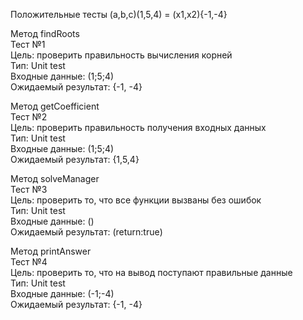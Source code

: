 Положительные тесты (a,b,c)(1,5,4) = (x1,x2){-1,-4}  
  
Метод findRoots  
Тест №1  
Цель: проверить правильность вычисления корней  
Тип: Unit test  
Входные данные: (1;5;4)  
Ожидаемый результат: {-1, -4}  

Метод getCoefficient  
Тест №2  
Цель: проверить правильность получения входных данных  
Тип: Unit test  
Входные данные: (1;5;4)  
Ожидаемый результат: {1,5,4}  
  
Метод solveManager  
Тест №3  
Цель: проверить то, что все функции вызваны без ошибок  
Тип: Unit test  
Входные данные: ()  
Ожидаемый результат: (return:true)  
  
Метод printAnswer  
Тест №4  
Цель: проверить то, что на вывод поступают правильные данные  
Тип: Unit test  
Входные данные: (-1;-4)  
Ожидаемый результат: {-1, -4}  
